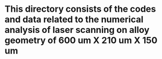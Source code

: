 # This directory consists of the codes and data related to the numerical analysis of laser scanning on alloy geometry of 600 um X 210 um X 150 um
